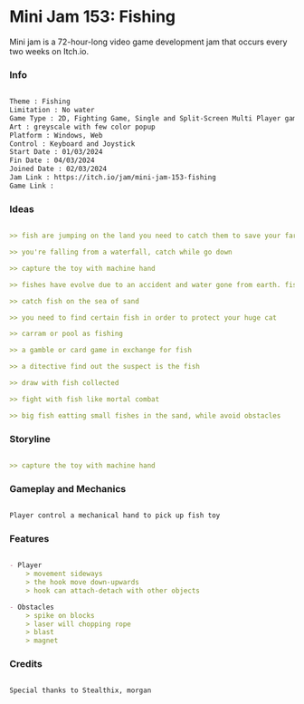 # Mini Jam 153: Fishing
 Mini jam is a 72-hour-long video game development jam that occurs every two weeks on Itch.io.



### Info

```md

Theme : Fishing
Limitation : No water
Game Type : 2D, Fighting Game, Single and Split-Screen Multi Player game
Art : greyscale with few color popup
Platform : Windows, Web
Control : Keyboard and Joystick
Start Date : 01/03/2024
Fin Date : 04/03/2024
Joined Date : 02/03/2024 
Jam Link : https://itch.io/jam/mini-jam-153-fishing
Game Link : 

```


### Ideas

```md

>> fish are jumping on the land you need to catch them to save your farm, fishes have different kind of attack like poison, blast, bubble shoot, slippery

>> you're falling from a waterfall, catch while go down

>> capture the toy with machine hand

>> fishes have evolve due to an accident and water gone from earth. fish often attack the village. in order to stop that you need to fishing

>> catch fish on the sea of sand

>> you need to find certain fish in order to protect your huge cat

>> carram or pool as fishing

>> a gamble or card game in exchange for fish

>> a ditective find out the suspect is the fish

>> draw with fish collected

>> fight with fish like mortal combat

>> big fish eatting small fishes in the sand, while avoid obstacles

```


### Storyline

```md

>> capture the toy with machine hand

```


### Gameplay and Mechanics

```md

Player control a mechanical hand to pick up fish toy

```


### Features

```md

- Player
    > movement sideways
    > the hook move down-upwards
    > hook can attach-detach with other objects

- Obstacles
    > spike on blocks
    > laser will chopping rope 
    > blast
    > magnet

```


### Credits

```md

Special thanks to Stealthix, morgan

```